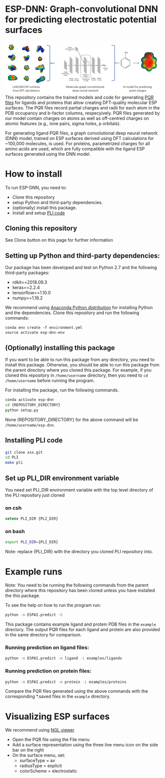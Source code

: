 # ESP-DNN: Graph-convolutional DNN for predicting electrostatic potential surfaces
![TOC](aux/toc.png)
This repository contains the trained models and code for generating [PQR files](https://apbs-pdb2pqr.readthedocs.io/en/latest/formats/pqr.html)
for ligands and proteins that allow creating DFT-quality molecular ESP surfaces.
The PQR files record partial charges and radii for each atom in the PDB
occupancy and b-factor columns, respecyively. PQR files generated by our model
contain charges on atoms as well as off-centred charges on atomic features
(e.g., lone pairs, sigma holes, p orbitals).

For generating ligand PQR files, a graph convolutional deep neural network (DNN)
model, trained on ESP surfaces derived using DFT calculations for ~100,000
molecules, is used. For proteins, parametrized charges for all amino acids are
used, which are fully compatible with the ligand ESP surfaces generated using
the DNN model.


# How to install
To run ESP-DNN, you need to:
* Clone this repository
* setup Python and third-party dependencies.
* (optionally) install this package.
* Install and setup [PLI code](https://bitbucket.org/AstexUK/pli/src/pli-snapshot/)

## Cloning this repository
See Clone button on this page for further information

## Setting up Python and third-party dependencies:
Our package has been developed and test on Python 2.7 and the following
third-party packages:
* rdkit==2018.09.3
* keras==2.2.4
* tensorflow==1.10.0
* numpy==1.16.2

We recommend using [Anaconda Python distribution](https://www.anaconda.com/distribution/)
for installing Python and the dependencies. Clone this repository and run the
following commands:

```
conda env create -f environment.yml
source activate esp-dnn-env
```

## (Optionally) installing this package
If you want to be able to run this package from any directory, you need to
install this package. Otherwise, you should be able to run this package from the
parent directory where you cloned this package. For example, if you cloned this
repository in ```/home/username``` directory, then you need to
```cd /home/username``` before running the program.

For installing the package, run the following commands.
```bash
conda activate esp-dnn
cd {REPOSITORY_DIRECTORY}
python setup.py
```
None {REPOSITORY_DIRECTORY} for the above command will be ```/home/username/esp-dnn```.

## Installing PLI code
```bash
git clone xxx.git
cd PLI
make pli
```

## Set up PLI_DIR environment variable
You need set PLI_DIR environment variable with the top level directory of
the PLI repository just cloned 
### on csh
```csh
setenv PLI_DIR {PLI_DIR}
```
### on bash
```bash
export PLI_DIR={PLI_DIR}
```
Note: replace {PLI_DIR} with the directory you cloned PLI repository into.


# Example runs
Note: You need to be running the following commands from the parent directory
where this repository has been cloned unless you have installed the this
package.

To see the help on how to run the program run:
```bash
python -m ESPAI.predict -h
```

This package contains example ligand and protein PDB files in the ```example```
directory. The output PQR files for each ligand and protein are also provided
in the same directory for comparison.

### Running prediction on ligand files:
```bash
python -m ESPAI.predict -m ligand -i examples/ligands
```

### Running prediction on protein files:
```bash
python -m ESPAI.predict -m protein -i examples/proteins
```

Compare the PQR files generated using the above commands with the corresponding
*.saved files in the ```example``` directory.

# Visualizing ESP surfaces
We recommend using [NGL viewer](http://nglviewer.org/ngl/)
* Open the PQR file using the File menu
* Add a surface representation using the three line menu icon on the side bar
  on the right
* On the surface menu, set:
    * surfaceType = av
    * radiusType = explicit
    * colorScheme = electrostatic
